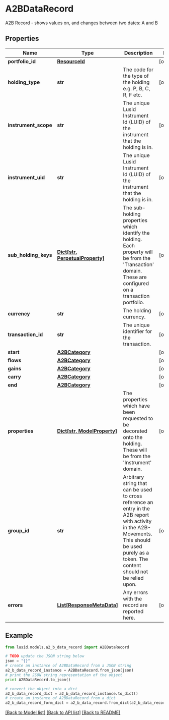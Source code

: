 # A2BDataRecord

A2B Record - shows values on, and changes between two dates: A and B

## Properties
Name | Type | Description | Notes
------------ | ------------- | ------------- | -------------
**portfolio_id** | [**ResourceId**](ResourceId.md) |  | [optional] 
**holding_type** | **str** | The code for the type of the holding e.g. P, B, C, R, F etc. | [optional] 
**instrument_scope** | **str** | The unique Lusid Instrument Id (LUID) of the instrument that the holding is in. | [optional] 
**instrument_uid** | **str** | The unique Lusid Instrument Id (LUID) of the instrument that the holding is in. | [optional] 
**sub_holding_keys** | [**Dict[str, PerpetualProperty]**](PerpetualProperty.md) | The sub-holding properties which identify the holding. Each property will be from the &#39;Transaction&#39; domain. These are configured on a transaction portfolio. | [optional] 
**currency** | **str** | The holding currency. | [optional] 
**transaction_id** | **str** | The unique identifier for the transaction. | [optional] 
**start** | [**A2BCategory**](A2BCategory.md) |  | [optional] 
**flows** | [**A2BCategory**](A2BCategory.md) |  | [optional] 
**gains** | [**A2BCategory**](A2BCategory.md) |  | [optional] 
**carry** | [**A2BCategory**](A2BCategory.md) |  | [optional] 
**end** | [**A2BCategory**](A2BCategory.md) |  | [optional] 
**properties** | [**Dict[str, ModelProperty]**](ModelProperty.md) | The properties which have been requested to be decorated onto the holding. These will be from the &#39;Instrument&#39; domain. | [optional] 
**group_id** | **str** | Arbitrary string that can be used to cross reference an entry in the A2B report with activity in the A2B-Movements. This should be used purely as a token. The content should not be relied upon. | [optional] 
**errors** | [**List[ResponseMetaData]**](ResponseMetaData.md) | Any errors with the record are reported here. | [optional] 

## Example

```python
from lusid.models.a2_b_data_record import A2BDataRecord

# TODO update the JSON string below
json = "{}"
# create an instance of A2BDataRecord from a JSON string
a2_b_data_record_instance = A2BDataRecord.from_json(json)
# print the JSON string representation of the object
print A2BDataRecord.to_json()

# convert the object into a dict
a2_b_data_record_dict = a2_b_data_record_instance.to_dict()
# create an instance of A2BDataRecord from a dict
a2_b_data_record_form_dict = a2_b_data_record.from_dict(a2_b_data_record_dict)
```
[[Back to Model list]](../README.md#documentation-for-models) [[Back to API list]](../README.md#documentation-for-api-endpoints) [[Back to README]](../README.md)


